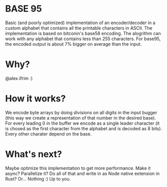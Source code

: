 # BASE 95

Basic (and poorly optimized) implementation of an encoder/decoder in a custom alphabet that contains all the printable characters in ASCII. The implementation is based on bitconin's base58 encoding. The alogrithm can work with any alphabet that contains less than 255 characters. For base95, the encoded output is about 7% bigger on average than the input.

# Why?

@alex.ifrim :)

# How it works?

We encode byte arrays by doing divisions on all digits in the input bugger (this way we create a representation of that number in the desired base). For every leading 0 in the buffer we encode as a single leader character (it is chosed as the first character from the alphabet and is decoded as 8 bits). Every other charater depend on the base.

# What's next?

Maybe optimize this implementation to get more performance. Make it async? Parallelize it? Do all of that and write in as Node native extension in Rust? Or... Nothing :) Up to you.
